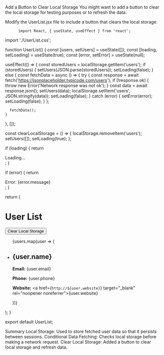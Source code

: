 Add a Button to Clear Local Storage
You might want to add a button to clear the local storage for testing purposes or to refresh the data.

Modify the UserList.jsx file to include a button that clears the local storage:

          import React, { useState, useEffect } from 'react';
import './UserList.css';

function UserList() {
  const [users, setUsers] = useState([]);
  const [loading, setLoading] = useState(true);
  const [error, setError] = useState(null);

  useEffect(() => {
    const storedUsers = localStorage.getItem('users');
    if (storedUsers) {
      setUsers(JSON.parse(storedUsers));
      setLoading(false);
    } else {
      const fetchData = async () => {
        try {
          const response = await fetch('https://jsonplaceholder.typicode.com/users');
          if (!response.ok) {
            throw new Error('Network response was not ok');
          }
          const data = await response.json();
          setUsers(data);
          localStorage.setItem('users', JSON.stringify(data));
          setLoading(false);
        } catch (error) {
          setError(error);
          setLoading(false);
        }
      };

      fetchData();
    }
  }, []);

  const clearLocalStorage = () => {
    localStorage.removeItem('users');
    setUsers([]);
    setLoading(true);
  };

  if (loading) {
    return <div>Loading...</div>;
  }

  if (error) {
    return <div>Error: {error.message}</div>;
  }

  return (
    <div className="user-list">
      <h1>User List</h1>
      <button onClick={clearLocalStorage}>Clear Local Storage</button>
      <ul>
        {users.map(user => (
          <li key={user.id} className="user-card">
            <h2>{user.name}</h2>
            <p><strong>Email:</strong> {user.email}</p>
            <p><strong>Phone:</strong> {user.phone}</p>
            <p><strong>Website:</strong> <a href={`http://${user.website}`} target="_blank" rel="noopener noreferrer">{user.website}</a></p>
          </li>
        ))}
      </ul>
    </div>
  );
}

export default UserList;



Summary
Local Storage: Used to store fetched user data so that it persists between sessions.
Conditional Data Fetching: Checks local storage before making a network request.
Clear Local Storage: Added a button to clear local storage and refresh data.